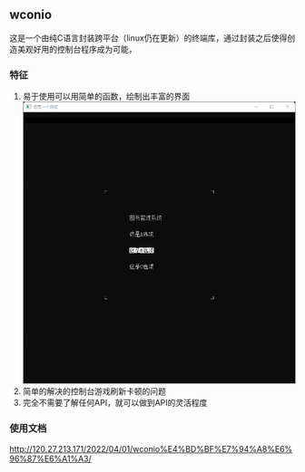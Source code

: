 ## wconio

这是一个由纯C语言封装跨平台（linux仍在更新）的终端库，通过封装之后使得创造美观好用的控制台程序成为可能，

### 特征
1. 易于使用可以用简单的函数，绘制出丰富的界面
![简易高亮选项](https://github.com/LightEverything/wconio/blob/main/resource/hight.png)
3. 简单的解决的控制台游戏刷新卡顿的问题
4. 完全不需要了解任何API，就可以做到API的灵活程度

### 使用文档

http://120.27.213.171/2022/04/01/wconio%E4%BD%BF%E7%94%A8%E6%96%87%E6%A1%A3/
